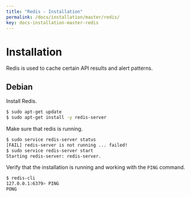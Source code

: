 ```yaml
---
title: "Redis - Installation"
permalink: /docs/installation/master/redis/
key: docs-installation-master-redis
---
```


# Installation

Redis is used to cache certain API results and alert patterns.

## Debian

Install Redis.

```bash
$ sudo apt-get update
$ sudo apt-get install -y redis-server
```

Make sure that redis is running.

```bash
$ sudo service redis-server status
[FAIL] redis-server is not running ... failed!
$ sudo service redis-server start
Starting redis-server: redis-server.
```

Verify that the installation is running and working with the `PING` command.

```bash
$ redis-cli 
127.0.0.1:6379> PING
PONG
```